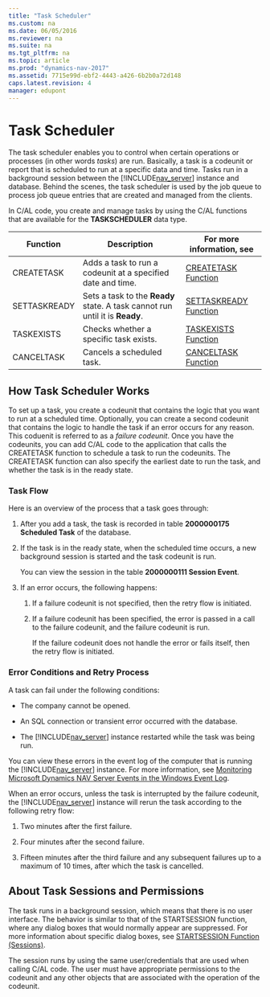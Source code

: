 ```yaml
---
title: "Task Scheduler"
ms.custom: na
ms.date: 06/05/2016
ms.reviewer: na
ms.suite: na
ms.tgt_pltfrm: na
ms.topic: article
ms.prod: "dynamics-nav-2017"
ms.assetid: 7715e99d-ebf2-4443-a426-6b2b0a72d148
caps.latest.revision: 4
manager: edupont
---
```

# Task Scheduler
The task scheduler enables you to control when certain operations or processes \(in other words *tasks*\) are run. Basically, a task is a codeunit or report that is scheduled to run at a specific data and time. Tasks run in a background session between the [!INCLUDE[nav_server](includes/nav_server_md.md)] instance and database. Behind the scenes, the task scheduler is used by the job queue to process job queue entries that are created and managed from the clients.  

 In C/AL code, you create and manage tasks by using the C/AL functions that are available for the **TASKSCHEDULER** data type.  

|Function|Description|For more information, see|  
|--------------|-----------------|-------------------------------|  
|CREATETASK|Adds a task to run a codeunit at a specified date and time.|[CREATETASK Function](CREATETASK-Function.md)|  
|SETTASKREADY|Sets a task to the **Ready** state. A task cannot run until it is **Ready**.|[SETTASKREADY Function](SETTASKREADY-Function.md)|  
|TASKEXISTS|Checks whether a specific task exists.|[TASKEXISTS Function](TASKEXISTS-Function.md)|  
|CANCELTASK|Cancels a scheduled task.|[CANCELTASK Function](CANCELTASK-Function.md)|  

## How Task Scheduler Works  
 To set up a task, you create a codeunit that contains the logic that you want to run at a scheduled time. Optionally, you can create a second codeunit that contains the logic to handle the task if an error occurs for any reason. This coduenit is referred to as a *failure codeunit*. Once you have the codeunits, you can add C/AL code to the application that calls the CREATETASK function to schedule a task to run the codeunits. The CREATETASK function can also specify the earliest date to run the task, and whether the task is in the ready state.  

### Task Flow  
 Here is an overview of the process that a task goes through:  

1.  After you add a task, the task is recorded in table **2000000175 Scheduled Task** of the database.  

2.  If the task is in the ready state, when the scheduled time occurs, a new background session is started and the task codeunit is run.  

     You can view the session in the table **2000000111 Session Event**.  

3.  If an error occurs, the following happens:  

    1.  If a failure codeunit is not specified, then the retry flow is initiated.  

    2.  If a failure codeunit has been specified, the error is passed in a call to the failure codeunit, and the failure codeunit is run.  

         If the failure codeunit does not handle the error or fails itself, then the retry flow is initiated.  

### Error Conditions and Retry Process  
 A task can fail under the following conditions:  

-   The company cannot be opened.  

-   An SQL connection or transient error occurred with the database.  

-   The [!INCLUDE[nav_server](includes/nav_server_md.md)] instance restarted while the task was being run.  

You can view these errors in the event log of the computer that is running the [!INCLUDE[nav_server](includes/nav_server_md.md)] instance. For more information, see [Monitoring Microsoft Dynamics NAV Server Events in the Windows Event Log](Monitoring-Microsoft-Dynamics-NAV-Server-Events-in-the-Windows-Event-Log.md).  

When an error occurs, unless the task is interrupted by the failure codeunit, the [!INCLUDE[nav_server](includes/nav_server_md.md)] instance will rerun the task according to the following retry flow:  

1.  Two minutes after the first failure.  

2.  Four minutes after the second failure.  

3.  Fifteen minutes after the third failure and any subsequent failures up to a maximum of 10 times, after which the task is cancelled.  

## About Task Sessions and Permissions  
 The task runs in a background session, which means that there is no user interface. The behavior is similar to that of the STARTSESSION function, where any dialog boxes that would normally appear are suppressed. For more information about specific dialog boxes, see [STARTSESSION Function \(Sessions\)](STARTSESSION-Function--Sessions-.md).  

 The session runs by using the same user/credentials that are used when calling C/AL code. The user must have appropriate permissions to the codeunit and any other objects that are associated with the operation of the codeunit.
